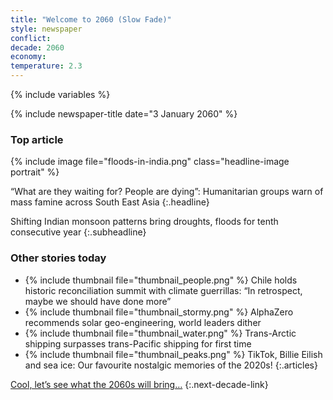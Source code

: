 ```yaml
---
title: "Welcome to 2060 (Slow Fade)"
style: newspaper
conflict: 
decade: 2060
economy: 
temperature: 2.3
---
```


{% include variables %}

{% include newspaper-title date="3 January 2060" %}

### Top article

{% include image file="floods-in-india.png" class="headline-image portrait" %}

“What are they waiting for? People are dying”: Humanitarian groups warn of mass famine across South East Asia
{:.headline}

Shifting Indian monsoon patterns bring droughts, floods for tenth consecutive year
{:.subheadline}

### Other stories today

- {% include thumbnail file="thumbnail_people.png" %} Chile holds historic reconciliation summit with climate guerrillas: “In retrospect, maybe we should have done more”
- {% include thumbnail file="thumbnail_stormy.png" %} AlphaZero recommends solar geo-engineering, world leaders dither
- {% include thumbnail file="thumbnail_water.png" %} Trans-Arctic shipping surpasses trans-Pacific shipping for first time
- {% include thumbnail file="thumbnail_peaks.png" %} TikTok, Billie Eilish and sea ice: Our favourite nostalgic memories of the 2020s!
{:.articles}

[Cool, let’s see what the 2060s will bring…](chapter_2-5-degree-shocks.html)
{:.next-decade-link}
